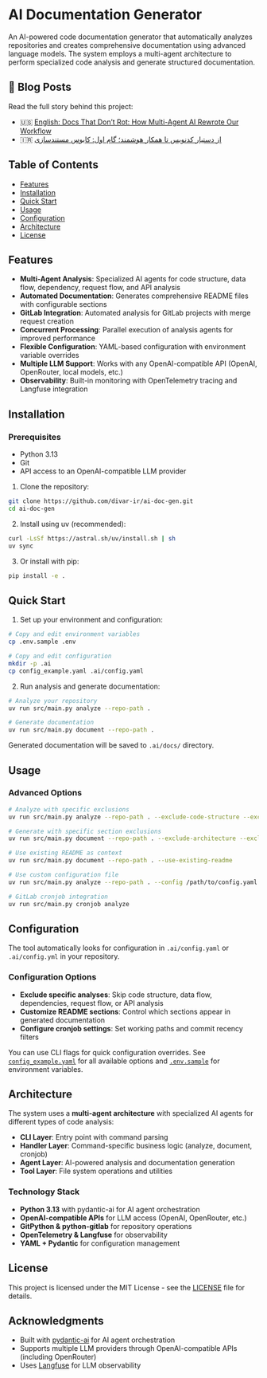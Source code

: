 # AI Documentation Generator

An AI-powered code documentation generator that automatically analyzes repositories and creates comprehensive documentation using advanced language models. The system employs a multi-agent architecture to perform specialized code analysis and generate structured documentation.

## 📝 Blog Posts

Read the full story behind this project:
- 🇺🇸 [English: Docs That Don’t Rot: How Multi-Agent AI Rewrote Our Workflow](https://medium.com/@milad.noroozi/docs-that-dont-rot-how-multi-agent-ai-rewrote-our-workflow-6e0c911658d6)
- 🇮🇷 [از دستیار کدنویس تا همکار هوشمند؛ گام اول: کابوس مستندسازی](https://virgool.io/@divar/%D8%A7%D8%B2-%D8%AF%D8%B3%D8%AA%DB%8C%D8%A7%D8%B1-%DA%A9%D8%AF%D9%86%D9%88%DB%8C%D8%B3-%D8%AA%D8%A7-%D9%87%D9%85%DA%A9%D8%A7%D8%B1-%D9%87%D9%88%D8%B4%D9%85%D9%86%D8%AF-%DA%AF%D8%A7%D9%85-%D8%A7%D9%88%D9%84-%DA%A9%D8%A7%D8%A8%D9%88%D8%B3-%D9%85%D8%B3%D8%AA%D9%86%D8%AF%D8%B3%D8%A7%D8%B2%DB%8C-jx7vhznchc9w)

## Table of Contents

- [Features](#features)
- [Installation](#installation)
- [Quick Start](#quick-start)
- [Usage](#usage)
- [Configuration](#configuration)
- [Architecture](#architecture)
- [License](#license)

## Features

- **Multi-Agent Analysis**: Specialized AI agents for code structure, data flow, dependency, request flow, and API analysis
- **Automated Documentation**: Generates comprehensive README files with configurable sections
- **GitLab Integration**: Automated analysis for GitLab projects with merge request creation
- **Concurrent Processing**: Parallel execution of analysis agents for improved performance
- **Flexible Configuration**: YAML-based configuration with environment variable overrides
- **Multiple LLM Support**: Works with any OpenAI-compatible API (OpenAI, OpenRouter, local models, etc.)
- **Observability**: Built-in monitoring with OpenTelemetry tracing and Langfuse integration

## Installation

### Prerequisites

- Python 3.13
- Git
- API access to an OpenAI-compatible LLM provider

1. Clone the repository:
```bash
git clone https://github.com/divar-ir/ai-doc-gen.git
cd ai-doc-gen
```

2. Install using uv (recommended):
```bash
curl -LsSf https://astral.sh/uv/install.sh | sh
uv sync
```

3. Or install with pip:
```bash
pip install -e .
```

## Quick Start

1. Set up your environment and configuration:
```bash
# Copy and edit environment variables
cp .env.sample .env

# Copy and edit configuration
mkdir -p .ai
cp config_example.yaml .ai/config.yaml
```

2. Run analysis and generate documentation:
```bash
# Analyze your repository
uv run src/main.py analyze --repo-path .

# Generate documentation
uv run src/main.py document --repo-path .
```

Generated documentation will be saved to `.ai/docs/` directory.

## Usage

### Advanced Options

```bash
# Analyze with specific exclusions
uv run src/main.py analyze --repo-path . --exclude-code-structure --exclude-data-flow

# Generate with specific section exclusions
uv run src/main.py document --repo-path . --exclude-architecture --exclude-c4-model

# Use existing README as context
uv run src/main.py document --repo-path . --use-existing-readme

# Use custom configuration file
uv run src/main.py analyze --repo-path . --config /path/to/config.yaml

# GitLab cronjob integration
uv run src/main.py cronjob analyze
```

## Configuration

The tool automatically looks for configuration in `.ai/config.yaml` or `.ai/config.yml` in your repository.

### Configuration Options

- **Exclude specific analyses**: Skip code structure, data flow, dependencies, request flow, or API analysis
- **Customize README sections**: Control which sections appear in generated documentation  
- **Configure cronjob settings**: Set working paths and commit recency filters

You can use CLI flags for quick configuration overrides. See [`config_example.yaml`](config_example.yaml) for all available options and [`.env.sample`](.env.sample) for environment variables.

## Architecture

The system uses a **multi-agent architecture** with specialized AI agents for different types of code analysis:

- **CLI Layer**: Entry point with command parsing
- **Handler Layer**: Command-specific business logic (analyze, document, cronjob)
- **Agent Layer**: AI-powered analysis and documentation generation
- **Tool Layer**: File system operations and utilities

### Technology Stack

- **Python 3.13** with pydantic-ai for AI agent orchestration
- **OpenAI-compatible APIs** for LLM access (OpenAI, OpenRouter, etc.)
- **GitPython & python-gitlab** for repository operations
- **OpenTelemetry & Langfuse** for observability
- **YAML + Pydantic** for configuration management

## License

This project is licensed under the MIT License - see the [LICENSE](LICENSE) file for details.

## Acknowledgments

- Built with [pydantic-ai](https://ai.pydantic.dev/) for AI agent orchestration
- Supports multiple LLM providers through OpenAI-compatible APIs (including OpenRouter)
- Uses [Langfuse](https://langfuse.com/) for LLM observability
